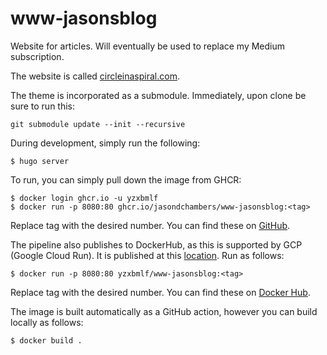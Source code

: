 # www-jasonsblog
Website for articles. Will eventually be used to replace my Medium subscription.

The website is called [circleinaspiral.com](https://circleinaspiral.com).

The theme is incorporated as a submodule. Immediately, upon clone be sure to run this:

    git submodule update --init --recursive

During development, simply run the following:

    $ hugo server

To run, you can simply pull down the image from GHCR:

    $ docker login ghcr.io -u yzxbmlf
    $ docker run -p 8080:80 ghcr.io/jasondchambers/www-jasonsblog:<tag>

Replace tag with the desired number. You can find these on [GitHub](https://github.com/jasondchambers/www-jasonsblog/pkgs/container/www-jasonsblog).

The pipeline also publishes to DockerHub, as this is supported by GCP (Google Cloud Run). It is published at this [location](https://hub.docker.com/repository/docker/yzxbmlf/www-jasonsblog/general). Run as follows:

    $ docker run -p 8080:80 yzxbmlf/www-jasonsblog:<tag>

Replace tag with the desired number. You can find these on [Docker Hub](https://hub.docker.com/repository/docker/yzxbmlf/www-jasonsblog/general).

The image is built automatically as a GitHub action, however you can build locally as follows:

    $ docker build .
